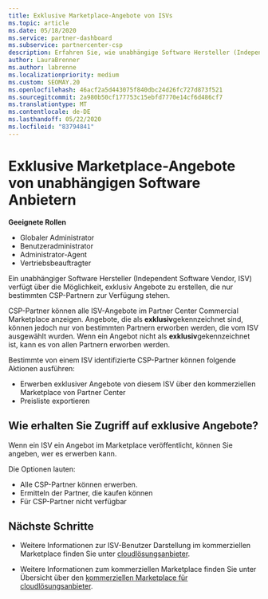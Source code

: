 ```yaml
---
title: Exklusive Marketplace-Angebote von ISVs
ms.topic: article
ms.date: 05/18/2020
ms.service: partner-dashboard
ms.subservice: partnercenter-csp
description: Erfahren Sie, wie unabhängige Software Hersteller (Independent Software Vendor, ISV) bestimmte Angebote exklusiv und nur für bestimmte CSP-Partner verfügbar machen.
author: LauraBrenner
ms.author: labrenne
ms.localizationpriority: medium
ms.custom: SEOMAY.20
ms.openlocfilehash: 46acf2a5d443075f840dbc24d26fc727d873f521
ms.sourcegitcommit: 2a980b50cf177753c15ebfd7770e14cf6d486cf7
ms.translationtype: MT
ms.contentlocale: de-DE
ms.lasthandoff: 05/22/2020
ms.locfileid: "83794841"
---
```

# <a name="marketplace-exclusive-offers-from-independent-software-vendors"></a>Exklusive Marketplace-Angebote von unabhängigen Software Anbietern

**Geeignete Rollen**

- Globaler Administrator
- Benutzeradministrator
- Administrator-Agent
- Vertriebsbeauftragter

Ein unabhängiger Software Hersteller (Independent Software Vendor, ISV) verfügt über die Möglichkeit, exklusiv Angebote zu erstellen, die nur bestimmten CSP-Partnern zur Verfügung stehen.

CSP-Partner können alle ISV-Angebote im Partner Center Commercial Marketplace anzeigen. Angebote, die als **exklusiv**gekennzeichnet sind, können jedoch nur von bestimmten Partnern erworben werden, die vom ISV ausgewählt wurden. Wenn ein Angebot nicht als **exklusiv**gekennzeichnet ist, kann es von allen Partnern erworben werden.

Bestimmte von einem ISV identifizierte CSP-Partner können folgende Aktionen ausführen:

- Erwerben exklusiver Angebote von diesem ISV über den kommerziellen Marketplace von Partner Center
- Preisliste exportieren

## <a name="how-do-you-gain-access-to-exclusive-offers"></a>Wie erhalten Sie Zugriff auf exklusive Angebote?

Wenn ein ISV ein Angebot im Marketplace veröffentlicht, können Sie angeben, wer es erwerben kann.

Die Optionen lauten:

- Alle CSP-Partner können erwerben.
- Ermitteln der Partner, die kaufen können
- Für CSP-Partner nicht verfügbar

## <a name="next-steps"></a>Nächste Schritte

- Weitere Informationen zur ISV-Benutzer Darstellung im kommerziellen Marketplace finden Sie unter [cloudlösungsanbieter](https://docs.microsoft.com/azure/marketplace/cloud-solution-providers).

- Weitere Informationen zum kommerziellen Marketplace finden Sie unter Übersicht über den [kommerziellen Marketplace für cloudlösungsanbieter](csp-commercial-marketplace-overview.md).
